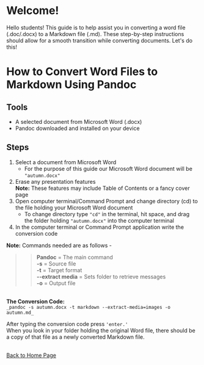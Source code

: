 # Welcome! 
 Hello students! This guide is to help assist you in converting a word file (.doc/.docx) to a Markdown file (.md). These step-by-step instructions should allow for a smooth transition while converting documents. Let's do this!
# How to Convert Word Files to Markdown Using Pandoc 

## Tools 
-	A selected document from Microsoft Word (.docx)
-	Pandoc downloaded and installed on your device
## Steps 
1.	Select a document from Microsoft Word <br>
    - For the purpose of this guide our Microsoft Word document will be `"autumn.docx"`
2.	Erase any presentation features 
<br> **Note:** These features may include Table of Contents or a fancy cover page <br> 
3.	Open computer terminal/Command Prompt and change directory (cd) to the file holding your Microsoft Word document <br>
	-  To change directory type `"cd"` in the terminal, hit space, and drag the folder holding `"autumn.docx"` into the computer terminal <br> 
4.	In the computer terminal or Command Prompt application write the conversion code

**Note:** Commands needed are as follows - <br>  
>>	**Pandoc** = The main command <br>
	**-s** = Source file <br>
	**-t** = Target format
	<br> **--extract media** = Sets folder to retrieve messages 
	<br> **-o** = Output file 

<br>**The Conversion Code:** <br>
`_pandoc -s autumn.docx -t markdown --extract-media=images -o autumn.md_`

After typing the conversion code press `'enter.'` <br> When you look in your folder holding the original Word file, there should be a copy of that file as a newly converted Markdown file. 
	 



<br>[Back to Home Page](index.md)